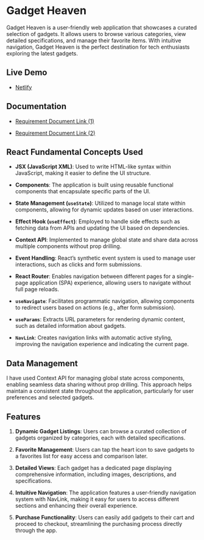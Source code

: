 # Gadget Heaven

Gadget Heaven is a user-friendly web application that showcases a curated selection of gadgets. It allows users to browse various categories, view detailed specifications, and manage their favorite items. With intuitive navigation, Gadget Heaven is the perfect destination for tech enthusiasts exploring the latest gadgets.

## Live Demo

- [Netlify](https://imaginative-semolina-e3f9d0.netlify.app/)

## Documentation

- [Requirement Document Link (1)](https://github.com/ProgrammingHero1/B10-A8-gadget-heaven/blob/main/Batch-10_Assignment-08.pdf)

- [Requirement Document Link (2)](https://github.com/programming-hero-web-course-4/b10a8-gadget-heaven-khh-Niloy/blob/main/ReqFile.pdf)

## React Fundamental Concepts Used

- **JSX (JavaScript XML)**: Used to write HTML-like syntax within JavaScript, making it easier to define the UI structure.

- **Components**: The application is built using reusable functional components that encapsulate specific parts of the UI.

- **State Management (`useState`)**: Utilized to manage local state within components, allowing for dynamic updates based on user interactions.

- **Effect Hook (`useEffect`)**: Employed to handle side effects such as fetching data from APIs and updating the UI based on dependencies.

- **Context API**: Implemented to manage global state and share data across multiple components without prop drilling.

- **Event Handling**: React’s synthetic event system is used to manage user interactions, such as clicks and form submissions.

- **React Router**: Enables navigation between different pages for a single-page application (SPA) experience, allowing users to navigate without full page reloads.

- **`useNavigate`**: Facilitates programmatic navigation, allowing components to redirect users based on actions (e.g., after form submission).

- **`useParams`**: Extracts URL parameters for rendering dynamic content, such as detailed information about gadgets.

- **`NavLink`**: Creates navigation links with automatic active styling, improving the navigation experience and indicating the current page.

## Data Management

I have used Context API for managing global state across components, enabling seamless data sharing without prop drilling. This approach helps maintain a consistent state throughout the application, particularly for user preferences and selected gadgets.

## Features

1. **Dynamic Gadget Listings**: Users can browse a curated collection of gadgets organized by categories, each with detailed specifications.

2. **Favorite Management**: Users can tap the heart icon to save gadgets to a favorites list for easy access and comparison later.

3. **Detailed Views**: Each gadget has a dedicated page displaying comprehensive information, including images, descriptions, and specifications.

4. **Intuitive Navigation**: The application features a user-friendly navigation system with NavLink, making it easy for users to access different sections and enhancing their overall experience.

5. **Purchase Functionality**: Users can easily add gadgets to their cart and proceed to checkout, streamlining the purchasing process directly through the app.
